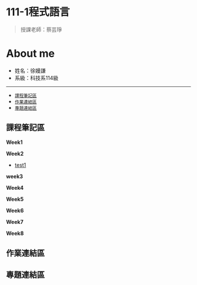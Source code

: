 # 111-1程式語言
> 授課老師：蔡芸琤
# About me
* 姓名：徐嫚謙
* 系級：科技系114級
---
* [`課程筆記區`](https://github.com/Manchien/web/blob/main/README.md#%E8%AA%B2%E7%A8%8B%E7%AD%86%E8%A8%98%E5%8D%80)
* [`作業連結區`](https://github.com/Manchien/web/blob/main/README.md#%E4%BD%9C%E6%A5%AD%E9%80%A3%E7%B5%90%E5%8D%80)
* [`專題連結區`](https://github.com/Manchien/web/blob/main/README.md#%E5%B0%88%E9%A1%8C%E9%80%A3%E7%B5%90%E5%8D%80)
## 課程筆記區
**Week1**

**Week2**
* [test1](https://github.com/Manchien/PL/blob/main/Python01.ipynb)

**week3**

**Week4**

**Week5**

**Week6**

**Week7**

**Week8**
## 作業連結區 
## 專題連結區

